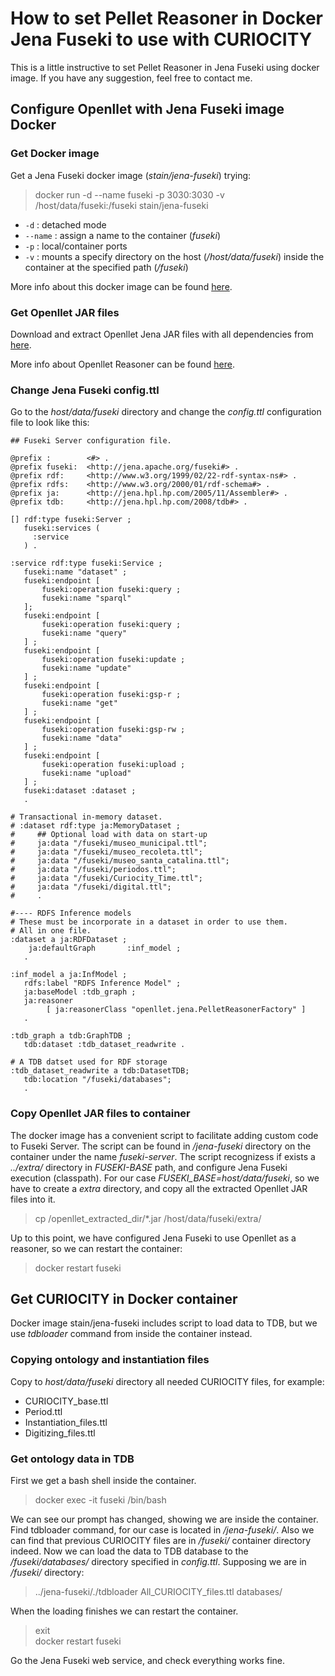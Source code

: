 # How to set Pellet Reasoner in Docker Jena Fuseki to use with CURIOCITY

This is a little instructive to set Pellet Reasoner in Jena Fuseki using docker image. If you have any suggestion, feel free to contact me.

## Configure Openllet with Jena Fuseki image Docker

### Get Docker image

Get a Jena Fuseki docker image (*stain/jena-fuseki*) trying: 

>docker run -d --name fuseki -p 3030:3030 -v /host/data/fuseki:/fuseki stain/jena-fuseki

* ` -d ` : detached mode 
* ` --name ` : assign a name to the container (*fuseki*)
* ` -p ` : local/container ports
* ` -v ` : mounts a specify directory on the host (*/host/data/fuseki*) inside the container at the specified path (*/fuseki*)

More info about this docker image can be found [here](https://hub.docker.com/r/stain/jena-fuseki).

### Get Openllet JAR files

Download and extract Openllet Jena JAR files with all dependencies from [here](https://jar-download.com/artifacts/com.github.galigator.openllet/openllet-jena/2.6.5).

More info about Openllet Reasoner can be found [here](https://github.com/Galigator/openllet).

### Change Jena Fuseki config.ttl

Go to the *host/data/fuseki* directory and change the *config.ttl* configuration file to look like this:

```
## Fuseki Server configuration file.

@prefix :        <#> .
@prefix fuseki:  <http://jena.apache.org/fuseki#> .
@prefix rdf:     <http://www.w3.org/1999/02/22-rdf-syntax-ns#> .
@prefix rdfs:    <http://www.w3.org/2000/01/rdf-schema#> .
@prefix ja:      <http://jena.hpl.hp.com/2005/11/Assembler#> .
@prefix tdb:     <http://jena.hpl.hp.com/2008/tdb#> .

[] rdf:type fuseki:Server ;
   fuseki:services (
     :service
   ) .

:service rdf:type fuseki:Service ;
   fuseki:name "dataset" ;
   fuseki:endpoint [ 
       fuseki:operation fuseki:query ;
       fuseki:name "sparql" 
   ];
   fuseki:endpoint [
       fuseki:operation fuseki:query ;
       fuseki:name "query" 
   ] ;
   fuseki:endpoint [
       fuseki:operation fuseki:update ;
       fuseki:name "update"
   ] ;
   fuseki:endpoint [
       fuseki:operation fuseki:gsp-r ;
       fuseki:name "get"
   ] ;
   fuseki:endpoint [ 
       fuseki:operation fuseki:gsp-rw ; 
       fuseki:name "data"
   ] ; 
   fuseki:endpoint [ 
       fuseki:operation fuseki:upload ;
       fuseki:name "upload"
   ] ; 
   fuseki:dataset :dataset ;
   .

# Transactional in-memory dataset.
# :dataset rdf:type ja:MemoryDataset ;
#     ## Optional load with data on start-up
#     ja:data "/fuseki/museo_municipal.ttl";
#     ja:data "/fuseki/museo_recoleta.ttl";
#     ja:data "/fuseki/museo_santa_catalina.ttl";
#     ja:data "/fuseki/periodos.ttl";
#     ja:data "/fuseki/Curiocity_Time.ttl";
#     ja:data "/fuseki/digital.ttl";
#     .

#---- RDFS Inference models
# These must be incorporate in a dataset in order to use them.
# All in one file.
:dataset a ja:RDFDataset ;
    ja:defaultGraph       :inf_model ;
   .

:inf_model a ja:InfModel ;
   rdfs:label "RDFS Inference Model" ;
   ja:baseModel :tdb_graph ;
   ja:reasoner
        [ ja:reasonerClass "openllet.jena.PelletReasonerFactory" ]
   .

:tdb_graph a tdb:GraphTDB ;
   tdb:dataset :tdb_dataset_readwrite .

# A TDB datset used for RDF storage
:tdb_dataset_readwrite a tdb:DatasetTDB;
   tdb:location "/fuseki/databases";
   .
```

### Copy Openllet JAR files to container

The docker image has a convenient script to facilitate adding custom code to Fuseki Server. The script can be found in */jena-fuseki* directory on the container under the name *fuseki-server*. The script recognizess if exists a *../extra/* directory in *FUSEKI-BASE* path, and configure Jena Fuseki execution (classpath). For our case *FUSEKI_BASE=host/data/fuseki*, so we have to create a *extra* directory, and copy all the extracted Openllet JAR files into it.

>cp /openllet_extracted_dir/*.jar /host/data/fuseki/extra/

Up to this point, we have configured Jena Fuseki to use Openllet as a reasoner, so we can restart the container:

>docker restart fuseki

## Get CURIOCITY in Docker container

Docker image stain/jena-fuseki includes script to load data to TDB, but we use *tdbloader* command from inside the container instead.

### Copying ontology and instantiation files

Copy to *host/data/fuseki* directory all needed CURIOCITY files, for example:
* CURIOCITY_base.ttl
* Period.ttl
* Instantiation_files.ttl
* Digitizing_files.ttl

### Get ontology data in TDB

First we get a bash shell inside the container.

> docker exec -it fuseki /bin/bash

We can see our prompt has changed, showing we are inside the container. Find tdbloader command, for our case is located in */jena-fuseki/*. Also we can find that previous CURIOCITY files are in */fuseki/* container directory indeed. Now we can load the data to TDB database to the */fuseki/databases/* directory specified in *config.ttl*. Supposing we are in */fuseki/* directory:

> ../jena-fuseki/./tdbloader All_CURIOCITY_files.ttl databases/

When the loading finishes we can restart the container.

> exit </br>
> docker restart fuseki

Go the Jena Fuseki web service, and check everything works fine.





